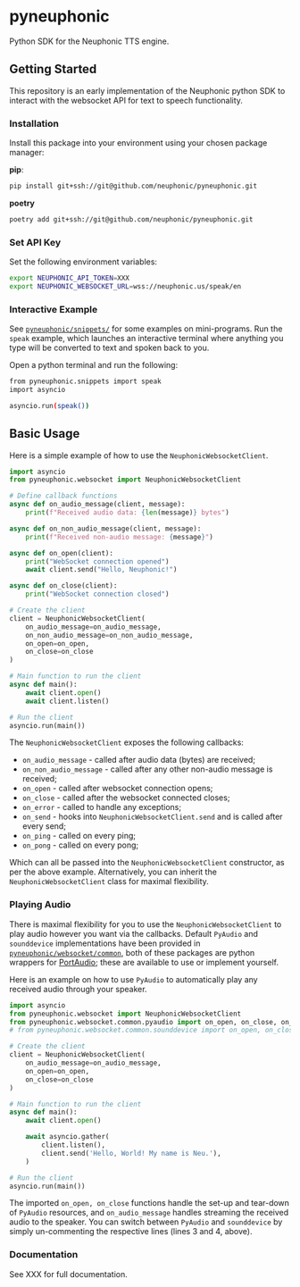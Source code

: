 # pyneuphonic
Python SDK for the Neuphonic TTS engine.

## Getting Started
This repository is an early implementation of the Neuphonic python SDK to interact with the websocket API for text to
speech functionality.

### Installation
Install this package into your environment using your chosen package manager:

**pip**:
```bash
pip install git+ssh://git@github.com/neuphonic/pyneuphonic.git
```
**poetry**
```bash
poetry add git+ssh://git@github.com/neuphonic/pyneuphonic.git
```

### Set API Key
Set the following environment variables:
```bash
export NEUPHONIC_API_TOKEN=XXX
export NEUPHONIC_WEBSOCKET_URL=wss://neuphonic.us/speak/en
```

### Interactive Example
See [`pyneuphonic/snippets/`](snippets) for some examples on mini-programs.
Run the `speak` example, which launches an interactive terminal where anything you type will be converted to text and
spoken back to you.

Open a python terminal and run the following:

```bash
from pyneuphonic.snippets import speak
import asyncio

asyncio.run(speak())
```

## Basic Usage

Here is a simple example of how to use the `NeuphonicWebsocketClient`.

```python
import asyncio
from pyneuphonic.websocket import NeuphonicWebsocketClient

# Define callback functions
async def on_audio_message(client, message):
    print(f"Received audio data: {len(message)} bytes")

async def on_non_audio_message(client, message):
    print(f"Received non-audio message: {message}")

async def on_open(client):
    print("WebSocket connection opened")
    await client.send("Hello, Neuphonic!")

async def on_close(client):
    print("WebSocket connection closed")

# Create the client
client = NeuphonicWebsocketClient(
    on_audio_message=on_audio_message,
    on_non_audio_message=on_non_audio_message,
    on_open=on_open,
    on_close=on_close
)

# Main function to run the client
async def main():
    await client.open()
    await client.listen()

# Run the client
asyncio.run(main())
```

The `NeuphonicWebsocketClient` exposes the following callbacks:
- `on_audio_message` - called after audio data (bytes) are received;
- `on_non_audio_message` - called after any other non-audio message is received;
- `on_open` -  called after websocket connection opens;
- `on_close` - called after the websocket connected closes;
- `on_error` - called to handle any exceptions;
- `on_send` - hooks into `NeuphonicWebsocketClient.send` and is called after every send;
- `on_ping` - called on every ping;
- `on_pong` - called on every pong;

Which can all be passed into the `NeuphonicWebsocketClient` constructor, as per the above example.
Alternatively, you can inherit the `NeuphonicWebsocketClient` class for maximal flexibility.

### Playing Audio
There is maximal flexibility for you to use the `NeuphonicWebsocketClient` to play audio however you want via the callbacks.
Default `PyAudio` and `sounddevice` implementations have been provided in [`pyneuphonic/websocket/common`](pyneuphonic/websocket/common),
both of these packages are python wrappers for [PortAudio](https://www.portaudio.com/); these are available to use or
implement yourself.

Here is an example on how to use `PyAudio` to automatically play any received audio through your speaker.
```python
import asyncio
from pyneuphonic.websocket import NeuphonicWebsocketClient
from pyneuphonic.websocket.common.pyaudio import on_open, on_close, on_audio_message
# from pyneuphonic.websocket.common.sounddevice import on_open, on_close, on_audio_message

# Create the client
client = NeuphonicWebsocketClient(
    on_audio_message=on_audio_message,
    on_open=on_open,
    on_close=on_close
)

# Main function to run the client
async def main():
    await client.open()

    await asyncio.gather(
        client.listen(),
        client.send('Hello, World! My name is Neu.'),
    )

# Run the client
asyncio.run(main())
```

The imported `on_open, on_close` functions handle the set-up and tear-down of `PyAudio` resources,
and `on_audio_message` handles streaming the received audio to the speaker.
You can switch between `PyAudio` and `sounddevice` by simply un-commenting the respective lines (lines 3 and 4, above).

### Documentation
See XXX for full documentation.
